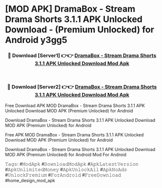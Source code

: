 # [MOD APK] DramaBox - Stream Drama Shorts 3.1.1 APK Unlocked Download - (Premium Unlocked) for Android y3gg5



<div align="center">
<h3>🔴 Download [Server1] 👉👉 <a href="https://momento.my/?title=DramaBox_-_Stream_Drama_Shorts_3.1.1_APK_Unlocked_Download">DramaBox - Stream Drama Shorts 3.1.1 APK Unlocked Download Mod Apk</a></h3><br>

<h3>🔴 Download [Server2] 👉👉 <a href="https://momento.my/?title=DramaBox_-_Stream_Drama_Shorts_3.1.1_APK_Unlocked_Download">DramaBox - Stream Drama Shorts 3.1.1 APK Unlocked Download Mod Apk</a></h3>
</div>



Free Download APK MOD DramaBox - Stream Drama Shorts 3.1.1 APK Unlocked Download MOD APK (Premium Unlocked) for Android

Download DramaBox - Stream Drama Shorts 3.1.1 APK Unlocked Download MOD APK (Premium Unlocked) for Android

Free APK MOD DramaBox - Stream Drama Shorts 3.1.1 APK Unlocked Download MOD APK (Premium Unlocked) for Android

Download DramaBox - Stream Drama Shorts 3.1.1 APK Unlocked Download MOD APK (Premium Unlocked) for Android Mod For Android

𝚃𝚊𝚐𝚜: #𝙼𝚘𝚍𝙰𝚙𝚔 #𝙳𝚘𝚠𝚗𝚕𝚘𝚊𝚍𝙼𝚘𝚍𝙰𝚙𝚔 #𝙰𝚙𝚔𝙻𝚊𝚝𝚎𝚜𝚝𝚅𝚎𝚛𝚜𝚒𝚘𝚗 #𝙰𝚙𝚔𝚄𝚗𝚕𝚒𝚖𝚒𝚝𝚎𝚍𝙼𝚘𝚗𝚎𝚢 #𝙰𝚙𝚔𝚄𝚗𝚕𝚘𝚌𝚔𝙰𝚕𝚕 #𝙰𝚙𝚔𝙽𝚘𝙰𝚍𝚜 #𝚄𝚗𝚕𝚘𝚌𝚔𝙿𝚛𝚎𝚖𝚒𝚞𝚖 #𝙵𝚘𝚛𝙰𝚗𝚍𝚛𝚘𝚒𝚍 #𝙵𝚛𝚎𝚎𝙳𝚘𝚠𝚗𝚕𝚘𝚊𝚍 #home_design_mod_apk
